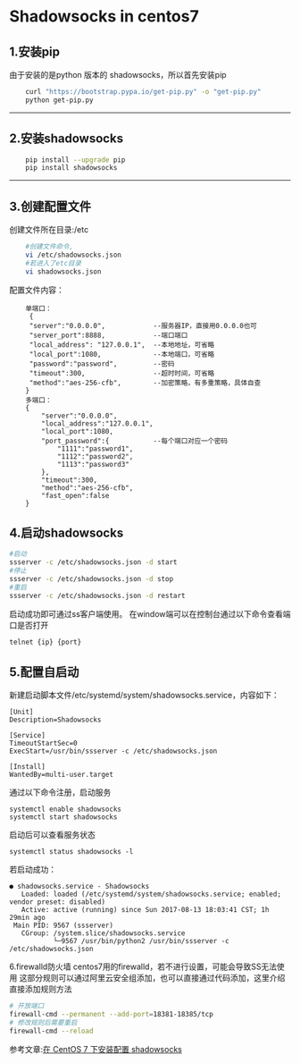# Shadowsocks in centos7

## 1.安装pip

由于安装的是python 版本的 shadowsocks，所以首先安装pip

```bash
    curl "https://bootstrap.pypa.io/get-pip.py" -o "get-pip.py"
    python get-pip.py
```

----------

## 2.安装shadowsocks

```bash
    pip install --upgrade pip
    pip install shadowsocks
```

----------

## 3.创建配置文件

创建文件所在目录:/etc

```bash
    #创建文件命令,
    vi /etc/shadowsocks.json
    #若进入了etc目录
    vi shadowsocks.json
```

配置文件内容：

```text
    单端口：
     {
     "server":"0.0.0.0",            --服务器IP，直接用0.0.0.0也可
     "server_port":8888,            --端口端口
     "local_address": "127.0.0.1",  --本地地址，可省略
     "local_port":1080,             --本地端口，可省略
     "password":"password",         --密码
     "timeout":300,                 --超时时间，可省略
     "method":"aes-256-cfb",        --加密策略，有多重策略，具体自查
    }
    多端口：
    {
        "server":"0.0.0.0",
        "local_address":"127.0.0.1",
        "local_port":1080,
        "port_password":{           --每个端口对应一个密码
            "1111":"password1",
            "1112":"password2",
            "1113":"password3"
        },
        "timeout":300,
        "method":"aes-256-cfb",
        "fast_open":false
    }
```

## 4.启动shadowsocks

``` bash
#启动
ssserver -c /etc/shadowsocks.json -d start
#停止
ssserver -c /etc/shadowsocks.json -d stop
#重启
ssserver -c /etc/shadowsocks.json -d restart
```

启动成功即可通过ss客户端使用。
在window端可以在控制台通过以下命令查看端口是否打开

```bash
telnet {ip} {port}
```

## 5.配置自启动

新建启动脚本文件/etc/systemd/system/shadowsocks.service，内容如下：

``` text
[Unit]
Description=Shadowsocks

[Service]
TimeoutStartSec=0
ExecStart=/usr/bin/ssserver -c /etc/shadowsocks.json

[Install]
WantedBy=multi-user.target
```

通过以下命令注册，启动服务

``` text
systemctl enable shadowsocks
systemctl start shadowsocks
```

启动后可以查看服务状态

```text
systemctl status shadowsocks -l
```

若启动成功：

```text
● shadowsocks.service - Shadowsocks
   Loaded: loaded (/etc/systemd/system/shadowsocks.service; enabled; vendor preset: disabled)
   Active: active (running) since Sun 2017-08-13 18:03:41 CST; 1h 29min ago
 Main PID: 9567 (ssserver)
   CGroup: /system.slice/shadowsocks.service
           └─9567 /usr/bin/python2 /usr/bin/ssserver -c /etc/shadowsocks.json
```

6.firewalld防火墙
centos7用的firewalld，若不进行设置，可能会导致SS无法使用
这部分规则可以通过阿里云安全组添加，也可以直接通过代码添加，这里介绍直接添加规则方法

```bash
# 开放端口
firewall-cmd --permanent --add-port=18381-18385/tcp 
# 修改规则后需要重启
firewall-cmd --reload
```

参考文章:[在 CentOS 7 下安装配置 shadowsocks][1]

[1]:http://morning.work/page/2015-12/install-shadowsocks-on-centos-7.html
